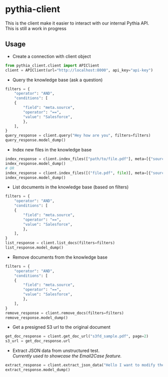 # pythia-client
This is the client make it easier to interact with our internal Pythia API.  
This is still a work in progress 
## Usage
* Create a connection with client object
```python
from pythia_client.client import APIClient
client = APIClient(url="http://localhost:8000", api_key="api-key")
```
* Query the knowledge base (ask a question)
```python
filters = {
    "operator": "AND",
    "conditions": [
    {
        "field": "meta.source",
        "operator": "==",
        "value": "Salesforce",
        },
    ],
}
query_response = client.query("Hey how are you", filters=filters)
query_response.model_dump()
```

* Index new files in the knowledge base
```python
index_response = client.index_files(["path/to/file.pdf"], meta=[{"source": "Salesforce"}], indexation_mode="unstructured")
index_response.model_dump()
# OR
index_response = client.index_files([("file.pdf", file)], meta=[{"source": "Salesforce"}], indexation_mode="unstructured")
index_response.model_dump()
```

* List documents in the knowledge base (based on filters)
```python
filters = {
    "operator": "AND",
    "conditions": [
    {
        "field": "meta.source",
        "operator": "==",
        "value": "Salesforce",
        },
    ],
}
list_response = client.list_docs(filters=filters)
list_response.model_dump()
```

* Remove documents from the knowledge base
```python
filters = {
    "operator": "AND",
    "conditions": [
    {
        "field": "meta.source",
        "operator": "==",
        "value": "Salesforce",
        },
    ],
}
remove_response = client.remove_docs(filters=filters)
remove_response.model_dump()
```

* Get a presigned S3 url to the original document
```python
get_doc_response = client.get_doc_url("s3fd_sample.pdf", page=2)
s3_url = get_doc_response.url
```

* Extract JSON data from unstructured test.  
*Currently used to showcase the Email2Case feature.*
```python
extract_response = client.extract_json_data("Hello I want to modify the delivery date of order FR73681920")
extract_response.model_dump()
```